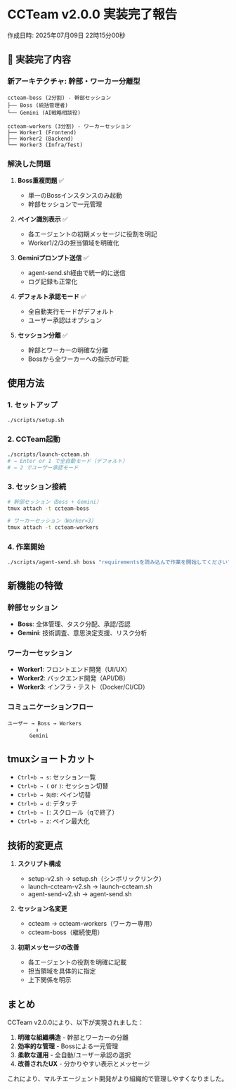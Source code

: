 # CCTeam v2.0.0 実装完了報告

作成日時: 2025年07月09日 22時15分00秒

## 🎉 実装完了内容

### 新アーキテクチャ: 幹部・ワーカー分離型

```
ccteam-boss (2分割) - 幹部セッション
├── Boss (統括管理者)
└── Gemini (AI戦略相談役)

ccteam-workers (3分割) - ワーカーセッション  
├── Worker1 (Frontend)
├── Worker2 (Backend)
└── Worker3 (Infra/Test)
```

### 解決した問題

1. **Boss重複問題** ✅
   - 単一のBossインスタンスのみ起動
   - 幹部セッションで一元管理

2. **ペイン識別表示** ✅
   - 各エージェントの初期メッセージに役割を明記
   - Worker1/2/3の担当領域を明確化

3. **Geminiプロンプト送信** ✅
   - agent-send.sh経由で統一的に送信
   - ログ記録も正常化

4. **デフォルト承認モード** ✅
   - 全自動実行モードがデフォルト
   - ユーザー承認はオプション

5. **セッション分離** ✅
   - 幹部とワーカーの明確な分離
   - Bossから全ワーカーへの指示が可能

## 使用方法

### 1. セットアップ
```bash
./scripts/setup.sh
```

### 2. CCTeam起動
```bash
./scripts/launch-ccteam.sh
# → Enter or 1 で全自動モード（デフォルト）
# → 2 でユーザー承認モード
```

### 3. セッション接続
```bash
# 幹部セッション（Boss + Gemini）
tmux attach -t ccteam-boss

# ワーカーセッション（Worker×3）
tmux attach -t ccteam-workers
```

### 4. 作業開始
```bash
./scripts/agent-send.sh boss "requirementsを読み込んで作業を開始してください"
```

## 新機能の特徴

### 幹部セッション
- **Boss**: 全体管理、タスク分配、承認/否認
- **Gemini**: 技術調査、意思決定支援、リスク分析

### ワーカーセッション
- **Worker1**: フロントエンド開発（UI/UX）
- **Worker2**: バックエンド開発（API/DB）
- **Worker3**: インフラ・テスト（Docker/CI/CD）

### コミュニケーションフロー
```
ユーザー → Boss → Workers
         ↕
       Gemini
```

## tmuxショートカット

- `Ctrl+b → s`: セッション一覧
- `Ctrl+b → (` or `)`: セッション切替
- `Ctrl+b → 矢印`: ペイン切替
- `Ctrl+b → d`: デタッチ
- `Ctrl+b → [`: スクロール（qで終了）
- `Ctrl+b → z`: ペイン最大化

## 技術的変更点

1. **スクリプト構成**
   - setup-v2.sh → setup.sh（シンボリックリンク）
   - launch-ccteam-v2.sh → launch-ccteam.sh
   - agent-send-v2.sh → agent-send.sh

2. **セッション名変更**
   - ccteam → ccteam-workers（ワーカー専用）
   - ccteam-boss（継続使用）

3. **初期メッセージの改善**
   - 各エージェントの役割を明確に記載
   - 担当領域を具体的に指定
   - 上下関係を明示

## まとめ

CCTeam v2.0.0により、以下が実現されました：

1. **明確な組織構造** - 幹部とワーカーの分離
2. **効率的な管理** - Bossによる一元管理
3. **柔軟な運用** - 全自動/ユーザー承認の選択
4. **改善されたUX** - 分かりやすい表示とメッセージ

これにより、マルチエージェント開発がより組織的で管理しやすくなりました。